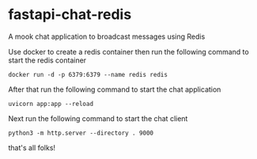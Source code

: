 # fastapi-chat-redis
A mook chat application to broadcast messages using Redis

Use docker to create a redis container
then run the following command to start the redis container

    docker run -d -p 6379:6379 --name redis redis

After that run the following command to start the chat application

    uvicorn app:app --reload

Next run the following command to start the chat client

    python3 -m http.server --directory . 9000


that's all folks!

